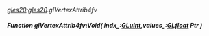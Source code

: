 _[gles20](../../modules/gles20/gles20-module.md):[gles20](../../modules/gles20/gles20-module.md).glVertexAttrib4fv_
##### Function glVertexAttrib4fv:Void( indx_:[GLuint](../../modules/gles20/gles20-gluint.md),values_:[GLfloat](../../modules/gles20/gles20-glfloat.md) Ptr )
